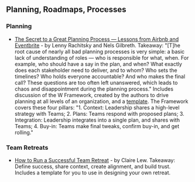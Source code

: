 ## Planning, Roadmaps, Processes

### Planning
- [The Secret to a Great Planning Process — Lessons from Airbnb and Eventbrite](https://firstround.com/review/the-secret-to-a-great-planning-process-lessons-from-airbnb-and-eventbrite/) - by Lenny Rachitsky and Nels Gilbreth. Takeaway: "[T]he root cause of nearly all bad planning processes is very simple: a basic lack of understanding of roles — who is responsible for what, when. For example, who should have a say in the plan, and when? What exactly does each stakeholder need to deliver, and to whom? Who sets the timelines? Who holds everyone accountable? And who makes the final call? These questions are too often left unanswered, which leads to chaos and disappointment during the planning process." Includes discussion of the W Framework, created by the authors to drive planning at all levels of an organization, and a [template](https://docs.google.com/document/d/1JI73WrGplrhNE46aLyRD_B74gEynI77EPgXn1ic6WeQ/edit#). The Framework covers these four pillars: "1. Context: Leadership shares a high-level strategy with Teams; 2. Plans: Teams respond with proposed plans; 3. Integration: Leadership integrates into a single plan, and shares with Teams; 4. Buy-in: Teams make final tweaks, confirm buy-in, and get rolling."

### Team Retreats
- [How to Run a Successful Team Retreat](https://knowyourteam.com/blog/2019/08/13/how-to-run-a-successful-team-retreat/?utm_source=kytnewsletter&utm_medium=email) - by Claire Lew. Takeaway: Define success, share context, create alignment, and build trust. Includes a template for you to use in designing your own retreat.

